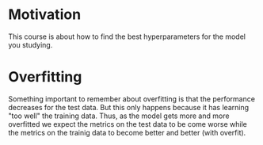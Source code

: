 # Motivation
This course is about how to find the best hyperparameters for the model you studying.


# Overfitting
Something important to remember about overfitting is that the performance decreases for the test data. But this only happens because it has learning "too well" the training data. Thus, as the model gets more and more overfitted we expect the metrics on the test data to be come worse while the metrics on the trainig data to become better and better (with overfit). 